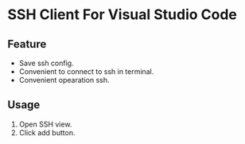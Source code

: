 # SSH Client For Visual Studio Code

## Feature

- Save ssh config.
- Convenient to connect to ssh in terminal.
- Convenient opearation ssh.

## Usage
1. Open SSH view.
2. Click add button.

